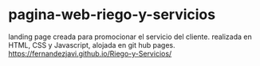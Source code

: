 # pagina-web-riego-y-servicios
landing page creada para promocionar el servicio del cliente. realizada en HTML, CSS y Javascript, alojada en git hub pages. 
https://fernandezjavi.github.io/Riego-y-Servicios/
